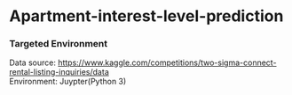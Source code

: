 # Apartment-interest-level-prediction

### Targeted Environment
Data source: https://www.kaggle.com/competitions/two-sigma-connect-rental-listing-inquiries/data  
Environment: Juypter(Python 3)